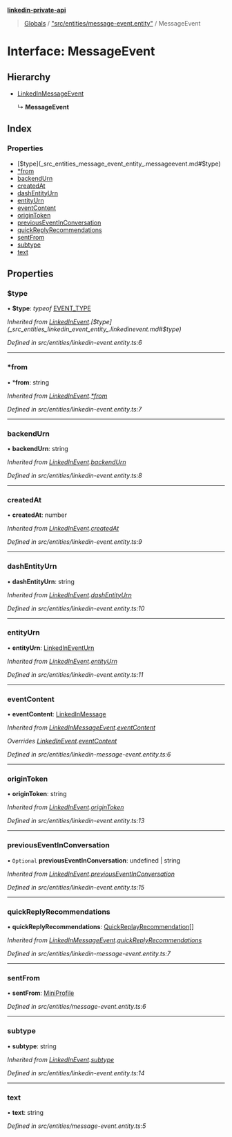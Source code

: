 **[linkedin-private-api](../README.md)**

> [Globals](../globals.md) / ["src/entities/message-event.entity"](../modules/_src_entities_message_event_entity_.md) / MessageEvent

# Interface: MessageEvent

## Hierarchy

* [LinkedInMessageEvent](_src_entities_linkedin_message_event_entity_.linkedinmessageevent.md)

  ↳ **MessageEvent**

## Index

### Properties

* [$type](_src_entities_message_event_entity_.messageevent.md#$type)
* [*from](_src_entities_message_event_entity_.messageevent.md#*from)
* [backendUrn](_src_entities_message_event_entity_.messageevent.md#backendurn)
* [createdAt](_src_entities_message_event_entity_.messageevent.md#createdat)
* [dashEntityUrn](_src_entities_message_event_entity_.messageevent.md#dashentityurn)
* [entityUrn](_src_entities_message_event_entity_.messageevent.md#entityurn)
* [eventContent](_src_entities_message_event_entity_.messageevent.md#eventcontent)
* [originToken](_src_entities_message_event_entity_.messageevent.md#origintoken)
* [previousEventInConversation](_src_entities_message_event_entity_.messageevent.md#previouseventinconversation)
* [quickReplyRecommendations](_src_entities_message_event_entity_.messageevent.md#quickreplyrecommendations)
* [sentFrom](_src_entities_message_event_entity_.messageevent.md#sentfrom)
* [subtype](_src_entities_message_event_entity_.messageevent.md#subtype)
* [text](_src_entities_message_event_entity_.messageevent.md#text)

## Properties

### $type

•  **$type**: *typeof* [EVENT_TYPE](../modules/_src_entities_linkedin_event_entity_.md#event_type)

*Inherited from [LinkedInEvent](_src_entities_linkedin_event_entity_.linkedinevent.md).[$type](_src_entities_linkedin_event_entity_.linkedinevent.md#$type)*

*Defined in src/entities/linkedin-event.entity.ts:6*

___

### *from

•  ***from**: string

*Inherited from [LinkedInEvent](_src_entities_linkedin_event_entity_.linkedinevent.md).[*from](_src_entities_linkedin_event_entity_.linkedinevent.md#*from)*

*Defined in src/entities/linkedin-event.entity.ts:7*

___

### backendUrn

•  **backendUrn**: string

*Inherited from [LinkedInEvent](_src_entities_linkedin_event_entity_.linkedinevent.md).[backendUrn](_src_entities_linkedin_event_entity_.linkedinevent.md#backendurn)*

*Defined in src/entities/linkedin-event.entity.ts:8*

___

### createdAt

•  **createdAt**: number

*Inherited from [LinkedInEvent](_src_entities_linkedin_event_entity_.linkedinevent.md).[createdAt](_src_entities_linkedin_event_entity_.linkedinevent.md#createdat)*

*Defined in src/entities/linkedin-event.entity.ts:9*

___

### dashEntityUrn

•  **dashEntityUrn**: string

*Inherited from [LinkedInEvent](_src_entities_linkedin_event_entity_.linkedinevent.md).[dashEntityUrn](_src_entities_linkedin_event_entity_.linkedinevent.md#dashentityurn)*

*Defined in src/entities/linkedin-event.entity.ts:10*

___

### entityUrn

•  **entityUrn**: [LinkedInEventUrn](../modules/_src_entities_linkedin_event_entity_.md#linkedineventurn)

*Inherited from [LinkedInEvent](_src_entities_linkedin_event_entity_.linkedinevent.md).[entityUrn](_src_entities_linkedin_event_entity_.linkedinevent.md#entityurn)*

*Defined in src/entities/linkedin-event.entity.ts:11*

___

### eventContent

•  **eventContent**: [LinkedInMessage](_src_entities_linkedin_message_entity_.linkedinmessage.md)

*Inherited from [LinkedInMessageEvent](_src_entities_linkedin_message_event_entity_.linkedinmessageevent.md).[eventContent](_src_entities_linkedin_message_event_entity_.linkedinmessageevent.md#eventcontent)*

*Overrides [LinkedInEvent](_src_entities_linkedin_event_entity_.linkedinevent.md).[eventContent](_src_entities_linkedin_event_entity_.linkedinevent.md#eventcontent)*

*Defined in src/entities/linkedin-message-event.entity.ts:6*

___

### originToken

•  **originToken**: string

*Inherited from [LinkedInEvent](_src_entities_linkedin_event_entity_.linkedinevent.md).[originToken](_src_entities_linkedin_event_entity_.linkedinevent.md#origintoken)*

*Defined in src/entities/linkedin-event.entity.ts:13*

___

### previousEventInConversation

• `Optional` **previousEventInConversation**: undefined \| string

*Inherited from [LinkedInEvent](_src_entities_linkedin_event_entity_.linkedinevent.md).[previousEventInConversation](_src_entities_linkedin_event_entity_.linkedinevent.md#previouseventinconversation)*

*Defined in src/entities/linkedin-event.entity.ts:15*

___

### quickReplyRecommendations

•  **quickReplyRecommendations**: [QuickReplayRecommendation](_src_entities_linkedin_quick_replay_recommendation_entity_.quickreplayrecommendation.md)[]

*Inherited from [LinkedInMessageEvent](_src_entities_linkedin_message_event_entity_.linkedinmessageevent.md).[quickReplyRecommendations](_src_entities_linkedin_message_event_entity_.linkedinmessageevent.md#quickreplyrecommendations)*

*Defined in src/entities/linkedin-message-event.entity.ts:7*

___

### sentFrom

•  **sentFrom**: [MiniProfile](_src_entities_mini_profile_entity_.miniprofile.md)

*Defined in src/entities/message-event.entity.ts:6*

___

### subtype

•  **subtype**: string

*Inherited from [LinkedInEvent](_src_entities_linkedin_event_entity_.linkedinevent.md).[subtype](_src_entities_linkedin_event_entity_.linkedinevent.md#subtype)*

*Defined in src/entities/linkedin-event.entity.ts:14*

___

### text

•  **text**: string

*Defined in src/entities/message-event.entity.ts:5*
